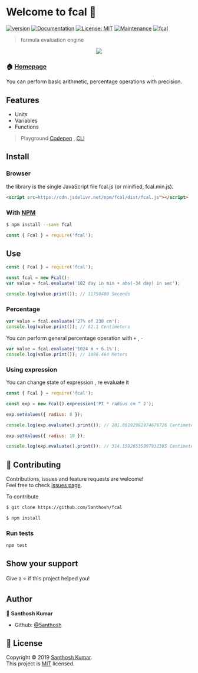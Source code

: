 # Welcome to fcal 👋

[![version](https://img.shields.io/badge/version-0.2.0-blue.svg?cacheSeconds=2592000)](https://github.com/5anthosh/fcal#readme)
[![Documentation](https://img.shields.io/badge/documentation-yes-brightgreen.svg)](https://github.com/5anthosh/fcal/wiki)
[![License: MIT](https://img.shields.io/badge/License-MIT-yellow.svg)](https://github.com/5anthosh/fcal/blob/master/LICENSE)
[![Maintenance](https://img.shields.io/badge/Maintained%3F-yes-green.svg)](https://github.com/5anthosh/fcal/graphs/commit-activity)
[![fcal](https://data.jsdelivr.com/v1/package/npm/fcal/badge)](https://www.jsdelivr.com/package/npm/fcal)

> formula evaluation engine

<div align="center">
  <img src="../assets/example.svg" />
</div>

### 🏠 [Homepage](https://github.com/5anthosh/fcal/wiki)

You can perform basic arithmetic, percentage operations with precision.

## Features

- Units
- Variables
- Functions

> Playground [Codepen](https://codepen.io/5anthosh/pen/XWWdyMg) , [CLI](https://github.com/5anthosh/fcal-cli) 

## Install

### Browser

the library is the single JavaScript file fcal.js (or minified, fcal.min.js).

```html
<script src=https://cdn.jsdelivr.net/npm/fcal/dist/fcal.js"></script>
```

### With [NPM](https://www.npmjs.com/)

```sh
$ npm install --save fcal
```

```js
const { Fcal } = require('fcal');
```

## Use

```js
const { Fcal } = require('fcal');

const fcal = new Fcal();
var value = fcal.evaluate('102 day in min + abs(-34 day) in sec');

console.log(value.print()); // 11750400 Seconds
```

### Percentage

```js
var value = fcal.evaluate('27% of 230 cm');
console.log(value.print()); // 62.1 Centimeters
```

You can perform general percentage operation with `+` , `-`

```js
var value = fcal.evaluate('1024 m + 6.1%');
console.log(value.print()); // 1086.464 Meters
```

### Using expression

You can change state of expression , re evaluate it

```js
const { Fcal } = require('fcal');

const exp = new Fcal().expression('PI * radius cm ^ 2');

exp.setValues({ radius: 8 });

console.log(exp.evaluate().print()); // 201.06192982974676726 Centimeters

exp.setValues({ radius: 10 });

console.log(exp.evaluate().print()); // 314.15926535897932385 Centimeters
```

## 🤝 Contributing

Contributions, issues and feature requests are welcome!<br />Feel free to check [issues page](https://github.com/5anthosh/fcal/issues).

To contribute

```sh
$ git clone https://github.com/5anthosh/fcal
```

```sh
$ npm install
```

### Run tests

```sh
npm test
```

## Show your support

Give a ⭐️ if this project helped you!

## Author

👤 **Santhosh Kumar**

- Github: [@5anthosh](https://github.com/5anthosh)

## 📝 License

Copyright © 2019 [Santhosh Kumar](https://github.com/5anthosh).<br />
This project is [MIT](https://github.com/5anthosh/fcal/blob/master/LICENSE) licensed.
